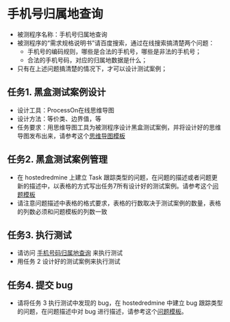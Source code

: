 # 手机号归属地查询

- 被测程序名称：手机号归属地查询  
- 被测程序的“需求规格说明书”请百度搜索，通过在线搜索搞清楚两个问题：  
  - 手机号的编码规则，哪些是合法的手机号，哪些是非法的手机号；  
  - 合法的手机号码，对应的归属地数据是什么；  
- 只有在上述问题搞清楚的情况下，才可以设计测试案例；  

## 任务1. 黑盒测试案例设计

- 设计工具：ProcessOn在线思维导图  
- 设计方法：等价类、边界值，等  
- 任务要求：用思维导图工具为被测程序设计黑盒测试案例，并将设计好的思维导图发布出来，请参考这个[思维导图模板](http://processon.com/view/57c2ed08e4b0e629c466dc17)  

## 任务2. 黑盒测试案例管理

- 在 hostedredmine 上建立 Task 跟踪类型的问题，在问题的描述或者问题更新的描述中，以表格的方式写出任务7所有设计好的测试案例。请参考这个[问题模板](http://www.hostedredmine.com/issues/598961)  
- 请注意问题描述中表格的格式要求，表格的行数取决于测试案例的数量，表格的列数必须和问题模板的列数一致  

## 任务3. 执行测试

- 请访问 [手机号码归属地查询](http://www.atool.org/phonenumber.php) 来执行测试  
- 用任务 2 设计好的测试案例来执行测试  

## 任务4. 提交 bug

- 请将任务 3 执行测试中发现的 bug，在 hostedredmine 中建立 bug 跟踪类型的问题，在问题描述中对 bug 进行描述，请参考这个[问题模板](http://www.hostedredmine.com/issues/598989)。  